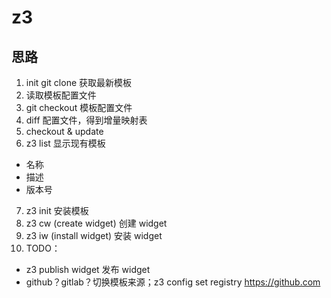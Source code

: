 # z3

## 思路

1. init git clone 获取最新模板
2. 读取模板配置文件
3. git checkout 模板配置文件
4. diff 配置文件，得到增量映射表
5. checkout & update
6. z3 list 显示现有模板
  - 名称
  - 描述
  - 版本号
7. z3 init 安装模板
8. z3 cw (create widget) 创建 widget
9. z3 iw (install widget) 安装 widget
10. TODO： 
  - z3 publish widget 发布 widget
  - github？gitlab？切换模板来源；z3 config set registry https://github.com
